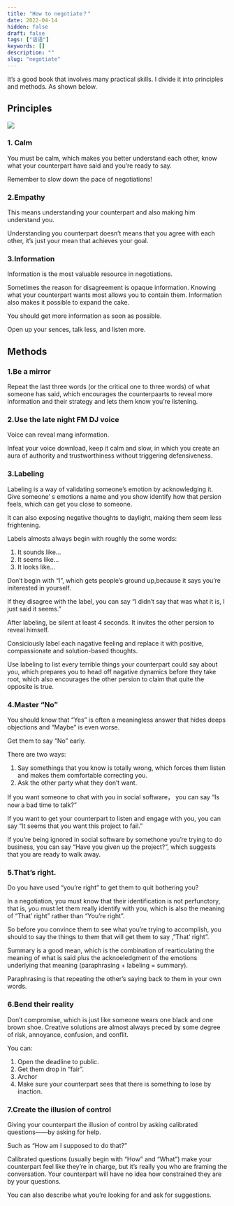 ```yaml
---
title: "How to negotiate？"
date: 2022-04-14
hidden: false
draft: false
tags: ["话语"]
keywords: []
description: ""
slug: "negotiate"
---
```


It’s a good book that involves many practical skills. I divide it into principles and methods. As shown below.
<!--more-->
## Principles

![](https://image.kaleidoeye.org/negotiate.jpg)

### 1. Calm

You must be calm, which makes you better understand each other, know what your counterpart have said and you’re ready to say.

Remember to slow down the pace of negotiations!

### 2.Empathy

This means understanding your counterpart and also making him understand you.

Understanding you counterpart doesn’t means that you agree with each other, it’s just your mean that achieves your goal.

### 3.Information

Information is the most valuable resource in negotiations.

Sometimes the reason for disagreement is opaque information. Knowing what your counterpart wants most allows you to contain them. Information also makes it possible to expand the cake.

You should get more information as soon as possible.

Open up your sences, talk less, and listen more.

## Methods

### 1.Be a mirror

Repeat the last three words (or the critical one to three words) of what someone has said, which encourages the counterpaarts to reveal more information and their strategy and lets them know you’re listening.

### 2.Use the late night FM DJ voice

Voice can reveal mang information.

Infeat your voice download, keep it calm and slow, in which you create an aura of authority and trustworthiness without triggering defensiveness.

### 3.Labeling

Labeling is a way of validating someone’s emotion by acknowledging it. Give someone’ s emotions a name and you show identify how that persion feels, which can get you close to someone.

It can also exposing negative thoughts to daylight, making them seem less frightening.

Labels almosts always begin with roughly the some words:

1.  It sounds like…
2.  It seems like…
3.  It looks like…

Don’t begin with “I”, which gets people’s ground up,because it says you’re initerested in yourself.

If they disagree with the label, you can say “I didn’t say that was what it is, I just said it seems.”

After labeling, be silent at least 4 seconds. It invites the other persion to reveal himself.

Consiciously label each nagative feeling and replace it with positive, compassionate and solution-based thoughts.

Use labeling to list every terrible things your counterpart could say about you, which prepares you to head off nagative dynamics before they take root, which also encourages the other persion to claim that quite the opposite is true.

### 4.Master “No”

You should know that “Yes” is often a meaningless answer that hides deeps objections and “Maybe” is even worse.

Get them to say “No” early.

There are two ways:

1.  Say somethings that you know is totally wrong, which forces them listen and makes them comfortable correcting you.
2.  Ask the other party what they don’t want.

If you want someone to chat with you in social software， you can say “Is now a bad time to talk?”

If you want to get your counterpart to listen and engage with you, you can say “It seems that you want this project to fail.”

If you’re being ignored in social software by somethone you’re trying to do business, you can say “Have you given up the project?”, which suggests that you are ready to walk away.

### 5.That’s right.

Do you have used “you’re right” to get them to quit bothering you?

In a negotiation, you must know that their identification is not perfunctory, that is, you must let them really identify with you, which is also the meaning of “That’ right” rather than “You’re right”.

So before you convince them to see what you’re trying to accomplish, you should to say the things to them that will get them to say ,”That’ right”.

Summary is a good mean, which is the combination of rearticulating the meaning of what is said plus the acknoeledgment of the emotions underlying that meaning (paraphrasing + labeling = summary).

Paraphrasing is that repeating the other’s saying back to them in your own words.

### 6.Bend their reality

Don’t compromise, which is just like someone wears one black and one brown shoe. Creative solutions are almost always preced by some degree of risk, annoyance, confusion, and conflit.

You can:

1.  Open the deadline to public.
2.  Get them drop in “fair”.
3.  Archor
4.  Make sure your counterpart sees that there is something to lose by inaction.

### 7.Create the illusion of control

Giving your counterpart the illusion of control by asking calibrated questions——by asking for help.

Such as “How am I supposed to do that?”

Calibrated questions (usually begin with “How” and “What”) make your counterpart feel like they’re in charge, but it’s really you who are framing the conversation. Your counterpart will have no idea how constrained they are by your questions.

You can also describe what you’re looking for and ask for suggestions.